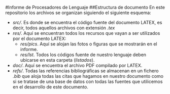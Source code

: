 #Informe de Procesadores de Lenguaje
##Estructura de documento
En este repositorio los archivos se organizan siguiendo el siguiente esquema:
* _src/_. Es donde se encuentra el código fuente del documento LATEX, es decir, todos aquellos archivos con extensión _.tex_
* _res/_. Aquí se encuentran todos los recursos que vayan a ser utilizados por el documento LATEX:
	* _res/pics_. Aquí se alojan las fotos o figuras que se mostrarán en el informe.
	* _res/lst_. Todos los códigos fuente de nuestro lenguaje deben ubicarse en esta carpeta (_listados_).
* _doc/_. Aquí se encuentra el archivo PDF compilado por LATEX.
* _refs/_. Todas las referencias bibliográficas se almacenan en un fichero _.bib_ que aloja todas las citas que hagamos en nuestro documento como si se tratase de una base de datos con todas las fuentes que utilicemos en el desarrollo de este documento.
